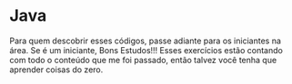 # Java
Para quem descobrir esses códigos, passe adiante para os iniciantes na área. Se é um iniciante, Bons Estudos!!!
Esses exercícios estão contando com todo o conteúdo que me foi passado, então talvez você tenha que aprender coisas do zero.
